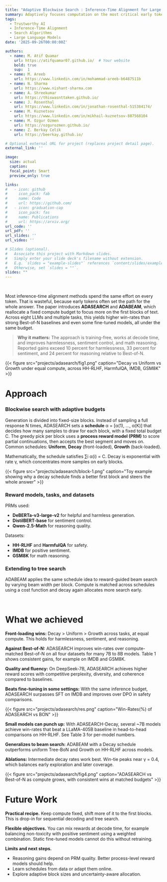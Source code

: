 ```yaml
---
title: "Adaptive Blockwise Search : Inference-Time Alignment for Large Language Models"
summary: Adaptively focuses computation on the most critical early tokens during LLM decoding, boosting alignment performance across multiple tasks compared to Best-of-N and fine-tuning.
tags:
  - Trustworthy AI
  - Inference-Time Alignment
  - Search Algorithms
  - Large Language Models
date: '2025-09-26T00:00:00Z'

authors:
  - name: M. Atif Quamar
    url: https://atifquamar07.github.io/  # Your website
    bold: true       
    sup:  1
  - name: M. Areeb
    url: https://www.linkedin.com/in/mohammad-areeb-b6487511b  
  - name: N. Sharma
    url: https://www.nishant-sharma.com 
  - name: A. Shreekumar
    url: https://thiswasnttaken.github.io/
  - name: J. Rosenthal
    url: https://www.linkedin.com/in/jonathan-rosenthal-515384174/
  - name: M. Kuznetsov
    url: https://www.linkedin.com/in/mikhail-kuznetsov-887568104
  - name: M. Ozgur Ozmen
    url: https://ozgurozmen.github.io/
  - name: Z. Berkay Celik
    url: https://beerkay.github.io/

# Optional external URL for project (replaces project detail page).
external_link: ''

image:
  size: actual
  caption: 
  focal_point: Smart
  preview_only: true

links:
#   - icon: github
#     icon_pack: fab
#     name: Code
#     url: https://github.com/
#   - icon: graduation-cap
#     icon_pack: fas
#     name: Publications
#     url: https://arxiv.org/
url_code: ''
url_pdf: ''
url_slides: ''
url_video: ''

# Slides (optional).
#   Associate this project with Markdown slides.
#   Simply enter your slide deck's filename without extension.
#   E.g. `slides = "example-slides"` references `content/slides/example-slides.md`.
#   Otherwise, set `slides = ""`.
slides: ""
---
```

<br>

Most inference-time alignment methods spend the same effort on every token. That is wasteful, because early tokens often set the path for the whole answer. The paper introduces **ADASEARCH** and **ADABEAM**, which reallocate a fixed compute budget to focus more on the first blocks of text. Across eight LLMs and multiple tasks, this yields higher win-rates than strong Best-of-N baselines and even some fine-tuned models, all under the same budget. 

> **Why it matters:** The approach is training-free, works at decode time, and improves harmlessness, sentiment control, and math reasoning. Reported gains exceed 10 percent for harmlessness, 33 percent for sentiment, and 24 percent for reasoning relative to Best-of-N. 

 {{< figure src="projects/adasearch/fig1.png" caption="Decay vs Uniform vs Growth under equal compute, across HH-RLHF, HarmfulQA, IMDB, GSM8K" >}}<br>

# Approach

### Blockwise search with adaptive budgets

Generation is divided into fixed-size blocks. Instead of sampling a full response N times, ADASEARCH sets a **schedule** α = [α(1), …, α(K)] that decides how many samples to draw for each block, with a fixed total budget C. The greedy pick per block uses a **process reward model (PRM)** to score partial continuations, then accepts the best segment and moves on. Common schedules: **Uniform**, **Decay** (front-loaded), **Growth** (back-loaded). 

Mathematically, the schedule satisfies ∑i α(i) = C. Decay is exponential with rate γ, which concentrates more samples on early blocks. 

 {{< figure src="projects/adasearch/block-1.png" caption="Toy example showing why a decay schedule finds a better first block and steers the whole answer" >}}

### Reward models, tasks, and datasets

PRMs used:
- **DeBERTa-v3-large-v2** for helpful and harmless generation.  
- **DistilBERT-base** for sentiment control.  
- **Qwen-2.5-Math** for reasoning quality. 

Datasets:
- **HH-RLHF** and **HarmfulQA** for safety.  
- **IMDB** for positive sentiment.  
- **GSM8K** for math reasoning. 

### Extending to tree search

ADABEAM applies the same schedule idea to reward-guided beam search by varying beam width per block. Compute is matched across schedules using a cost function and decay again allocates more search early. <br>

<br>

# What we achieved

**Front-loading wins:** Decay > Uniform > Growth across tasks, at equal compute. This holds for harmlessness, sentiment, and reasoning. 

**Against Best-of-N:** ADASEARCH improves win-rates over compute-matched Best-of-N on all four datasets for many 7B to 8B models. Table 1 shows consistent gains, for example on IMDB and GSM8K. 

**Quality and fluency:** On DeepSeek-7B, ADASEARCH achieves higher reward scores with competitive perplexity, diversity, and coherence compared to baselines. 

**Beats fine-tuning in some settings:** With the same inference budget, ADASEARCH surpasses SFT on IMDB and improves over DPO in safety comparisons. 

 {{< figure src="projects/adasearch/res.png" caption="Win-Rates(%) of ADASEARCH vs BON" >}}


**Small models can punch up:** With ADASEARCH-Decay, several ~7B models achieve win-rates that beat a LLaMA-405B baseline in head-to-head comparisons on HH-RLHF. See Table 3 for per-model numbers. 

**Generalizes to beam search:** ADABEAM with a Decay schedule outperforms uniform Tree-BoN and Growth on HH-RLHF across models. 

**Ablations:** Intermediate decay rates work best. Win-tie peaks near γ = 0.4, which balances early exploration and later coverage. 


 {{< figure src="projects/adasearch/fig4.png" caption="ADASEARCH vs Best-of-N as compute grows, with consistent wins at matched budgets" >}}
<br>

# Future Work

**Practical recipe.** Keep compute fixed, shift more of it to the first blocks. This is drop-in for sequential decoding and tree search. 

**Flexible objectives.** You can mix rewards at decode time, for example balancing non-toxicity with positive sentiment using a weighted combination. Static fine-tuned models cannot do this without retraining. 

**Limits and next steps.**
- Reasoning gains depend on PRM quality. Better process-level reward models should help. 
- Learn schedules from data or adapt them online.  
- Explore adaptive block sizes and uncertainty-aware allocation.  
